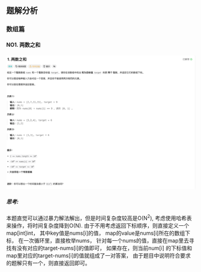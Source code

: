 ## 题解分析

### 数组篇

#### NO1. 两数之和

![img.png](../../../images/two_sum.png)

##### 思考:

本题直觉可以通过暴力解法解出，但是时间复杂度较高是O(N<sup>2</sup>), 考虑使用哈希表来操作，将时间复杂度降到O(N).
由于不用考虑返回下标顺序，则直接定义一个map[int]int， 其中key值是nums[i]的值， map的value是nums[i]所在的数组下标，
在一次循环里，直接枚举nums， 针对每一个nums的值，直接在map里去寻找有没有对应的target-nums[i]的值即可， 如果存在，则当前num[i]
的下标值和map里对应的target-nums[i]的值就组成了一对答案， 由于题目中说明符合要求的题解只有一个，则直接返回即可。
